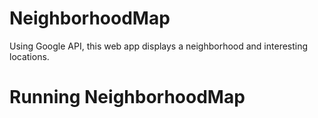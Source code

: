 # NeighborhoodMap
Using Google API, this web app displays a neighborhood and interesting locations.

# Running NeighborhoodMap
